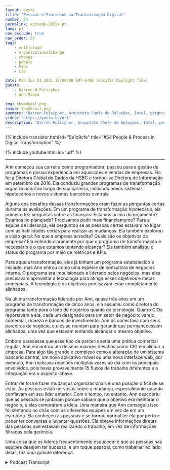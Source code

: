 ```yaml
---
layout: posts
title: "Pessoas e Processos na Transformação Digital"
number: 54
permalink: episode-EDT54-pt
lang: pt
nav_exclude: true
nav_order: 54
tags:
    - multicloud
    - organizationalchange
    - change
    - people
    - hsbc
    - cio

date: Mon Jun 21 2021 17:00:00 GMT-0700 (Pacific Daylight Time)
guests:
    - Darren W Pulsipher
    - Ann Madea

img: thumbnail.png
image: thumbnail.png
summary: "Darren Pulsipher, Arquiteto Chefe de Soluções, Intel, pergunta a sua convidada, Ann Madea, ex-CIO do HSBC, para refletir sobre o processo de grandes mudanças transformacionais que ela liderou em organizações."
video: "https://youtu.be/url"
description: "Darren Pulsipher, Arquiteto Chefe de Soluções, Intel, pergunta a sua convidada, Ann Madea, ex-CIO do HSBC, para refletir sobre o processo de grandes mudanças transformacionais que ela liderou em organizações."
---
```


<div>
{% include transistor.html id="5e1c9cfe" title="#54 People & Process in Digital Transformation" %}

{% include youtube.html id="url" %}
</div>

---

Ann começou sua carreira como programadora, passou para a gestão de programas e possui experiência em aquisições e vendas de empresas. Ela foi a Diretora Global de Dados da HSBC e tornou-se Diretora de Informação em setembro de 2016. Ela conduziu grandes programas de transformação organizacional ao longo de sua carreira, incluindo novos sistemas hipotecários e novos sistemas bancários centrais.

Alguns dos desafios dessas transformações eram fazer as perguntas certas durante as avaliações. Em um programa de transformação hipotecária, ela primeiro fez perguntas sobre as finanças: Estamos acima do orçamento? Estamos no planejado? Precisamos pedir mais financiamento? Para a equipe de liderança, ela perguntou se as pessoas certas estavam no lugar com as habilidades certas para realizar as mudanças. Ela também explorou a visão geral: No que a empresa acredita? Quais são os objetivos da empresa? Ela entende claramente por que o programa de transformação é necessário e o que estamos tentando alcançar? Ela também analisou o status do programa por meio de métricas e KPIs.

Para aquela transformação, eles já tinham um programa estabelecido e iniciado, mas Ann entrou como uma espécie de consultora de negócios interna. O programa era impulsionado e liderado pelos negócios, mas eles precisavam aproveitar a tecnologia para atingir esses objetivos e metas comerciais. A tecnologia e os objetivos precisavam estar completamente alinhados.

Na última transformação liderada por Ann, quase três anos em um programa de transformação de cinco anos, ela assumiu como diretora do programa tanto para o lado de negócios quanto de tecnologia. Quatro CIOs reportavam a ela, cada um designado para um setor de negócio: varejo, comercial, riqueza e bancos de investimento. Ann os conectava com seus parceiros de negócio, e eles se reuniam para garantir que permanecessem alinhados, uma vez que estavam tentando alcançar o mesmo objetivo.

Embora parecesse que esse tipo de parceria seria uma prática comercial regular, Ann encontrou um de seus maiores desafios como CIO em alinhar a empresa. Para algo tão grande e complexo como a alteração de um sistema bancário central, um novo aplicativo móvel ou uma nova interface web, por exemplo, Ann realizava reuniões múltiplas vezes ao dia com os principais envolvidos, pois havia provavelmente 15 fluxos de trabalho diferentes e a integração era o aspecto-chave.

Entrar de fora e fazer mudanças organizacionais é uma posição difícil de se estar. As pessoas estão nervosas sobre a mudança, especialmente quando confiavam em seu líder anterior. Com o tempo, no entanto, Ann descobriu que as pessoas se juntaram porque sabiam que o objetivo era melhorar o negócio, e elas compraram a ideia. Uma maneira que Ann conseguiu isso foi sentando no chão com as diferentes equipes em vez de em um escritório. Ela conheceu as pessoas e se tornou normal ter ela por perto e poder ter conversas e levantar questões. Ela obteve informações diretas das pessoas que estavam realizando o trabalho, em vez de informações filtradas pela gerência.

Uma coisa que os líderes frequentemente esquecem é que as pessoas nas equipes desejam ter sucesso, e um toque pessoal, como trabalhar ao lado delas, faz uma grande diferença.



<details>
<summary> Podcast Transcript </summary>

<p></p>

</details>
